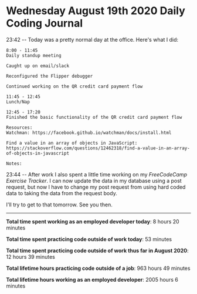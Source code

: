 # Wednesday August 19th 2020 Daily Coding Journal

23:42 -- Today was a pretty normal day at the office. Here's what I did:

```
8:00 - 11:45
Daily standup meeting

Caught up on email/slack

Reconfigured the Flipper debugger

Continued working on the QR credit card payment flow

11:45 - 12:45
Lunch/Nap

12:45 - 17:20
Finished the basic functionality of the QR credit card payment flow

Resources:
Watchman: https://facebook.github.io/watchman/docs/install.html

Find a value in an array of objects in JavaScript:
https://stackoverflow.com/questions/12462318/find-a-value-in-an-array-of-objects-in-javascript

Notes:
```

23:44 -- After work I also spent a little time working on my _FreeCodeCamp Exercise Tracker_. I can now update the data in my database using a post request, but now I have to change my post request from using hard coded data to taking the data from the request body.

I'll try to get to that tomorrow. See you then.

---

**Total time spent working as an employed developer today**: 8 hours 20 minutes

**Total time spent practicing code outside of work today**: 53 minutes

**Total time spent practicing code outside of work thus far in August 2020**: 12 hours 39 minutes

**Total lifetime hours practicing code outside of a job**: 963 hours 49 minutes

**Total lifetime hours working as an employed developer**: 2005 hours 6 minutes
